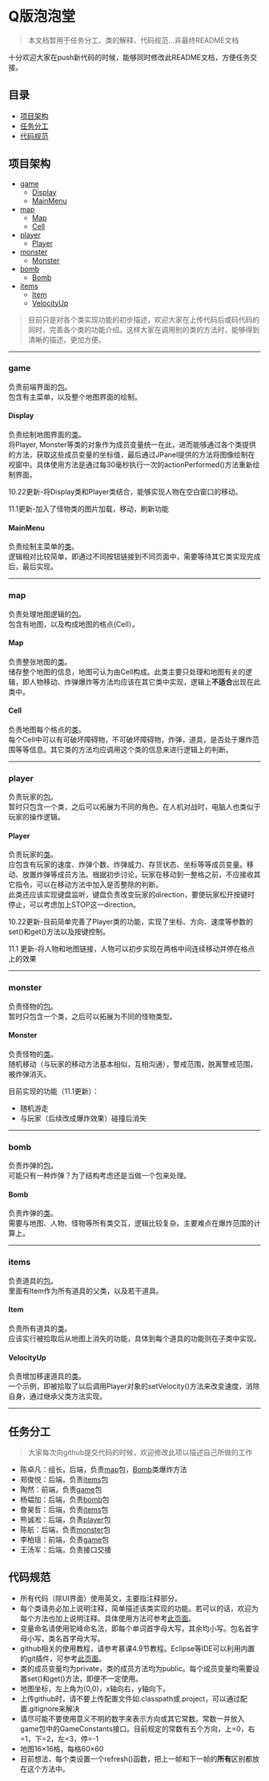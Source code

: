 # Q版泡泡堂

> 本文档暂用于任务分工、类的解释、代码规范...非最终README文档

十分欢迎大家在push新代码的时候，能够同时修改此README文档，方便任务交接。

## 目录

- [项目架构](#项目架构)
- [任务分工](#任务分工)
- [代码规范](#代码规范)


## 项目架构

- [game](#game)
	- [Display](#Display)
	- [MainMenu](#MainMenu)
- [map](#map)
	- [Map](#Map-1)
	- [Cell](#Cell)
- [player](#player)
	- [Player](#Player-1)
- [monster](#monster)
	- [Monster](#Monster-1)
- [bomb](#bomb)
	- [Bomb](#Bomb-1)
- [items](#items)
	- [Item](#Item)
	- [VelocityUp](#VelocityUp)

> 目前只是对各个类实现功能的初步描述，欢迎大家在上传代码后或码代码的同时，完善各个类的功能介绍。这样大家在调用别的类的方法时，能够得到清晰的描述，更加方便。
---
### game
负责前端界面的[包](src/game)。  
包含有主菜单，以及整个地图界面的绘制。

#### Display
负责绘制地图界面的[类](src/game/Display.java)。  
将Player, Monster等类的对象作为成员变量统一在此，进而能够通过各个类提供的方法，获取这些成员变量的坐标值，最后通过JPanel提供的方法将图像绘制在视窗中。具体使用方法是通过每30毫秒执行一次的actionPerformed()方法重新绘制界面。

10.22更新-将Display类和Player类结合，能够实现人物在空白窗口的移动。

11.1更新-加入了怪物类的图片加载，移动，刷新功能

#### MainMenu
负责绘制主菜单的[类](src/game/MainMenu.java)。  
逻辑相对比较简单，即通过不同按钮链接到不同页面中，需要等待其它类实现完成后，最后实现。

---
### map
负责处理地图逻辑的[包](src/map)。  
包含有地图，以及构成地图的格点(Cell）。

#### Map
负责整张地图的[类](src/map/Map.java)。  
储存整个地图的信息，地图可认为由Cell构成。此类主要只处理和地图有关的逻辑，即人物移动、炸弹爆炸等方法均应该在其它类中实现，逻辑上**不适合**出现在此类中。

#### Cell
负责地图每个格点的[类](src/map/Cell.java)。  
每个Cell中可以有可破坏障碍物，不可破坏障碍物，炸弹，道具，是否处于爆炸范围等等信息。其它类的方法均应调用这个类的信息来进行逻辑上的判断。

---
### player
负责玩家的[包](src/player)。  
暂时只包含一个类，之后可以拓展为不同的角色。在人机对战时，电脑人也类似于玩家的操作逻辑。

#### Player
负责玩家的[类](src/player/Player.java)。  
应包含有玩家的速度、炸弹个数、炸弹威力、存货状态、坐标等等成员变量。移动、放置炸弹等成员方法。根据初步讨论，玩家在移动到一整格之前，不应接收其它指令，可以在移动方法中加入是否整除的判断。  
此类还应该实现键盘监听，键盘负责改变玩家的direction，要使玩家松开按键时停止，可以考虑加上STOP这一direction。

10.22更新-目前简单完善了Player类的功能，实现了坐标、方向、速度等参数的set()和get()方法以及按键控制。

11.1 更新-将人物和地图链接，人物可以初步实现在两格中间连续移动并停在格点上的效果

---
### monster
负责怪物的[包](src/monster)。  
暂时只包含一个类，之后可以拓展为不同的怪物类型。

#### Monster
负责怪物的[类](src/monster/Monster.java)。  
随机移动（与玩家的移动方法基本相似，互相沟通），警戒范围，脱离警戒范围，被炸弹消灭。

目前实现的功能（11.1更新）：
* 随机游走
* 与玩家（后续改成爆炸效果）碰撞后消失

---
### bomb
负责炸弹的[包](src/bomb)。  
可能只有一种炸弹？为了结构考虑还是当做一个包来处理。

#### Bomb
负责炸弹的[类](src/bomb/Bomb.java)。  
需要与地图、人物、怪物等所有类交互，逻辑比较复杂。主要难点在爆炸范围的计算上。

---
### items
负责道具的[包](src/items)。  
里面有Item作为所有道具的父类，以及若干道具。

#### Item
负责所有道具的[类](src/items/Item.java)。  
应该实行被拾取后从地图上消失的功能，具体到每个道具的功能则在子类中实现。

#### VelocityUp
负责增加移速道具的[类](src/items/VelocityUp.java)。  
一个示例，即被拾取了以后调用Player对象的setVelocity()方法来改变速度，消除自身，通过继承父类方法实现。

---
## 任务分工
> 大家每次向github提交代码的时候，欢迎修改此项以描述自己所做的工作

- 陈卓凡：组长，后端，负责[map](#map)包，[Bomb](#Bomb-1)类爆炸方法
- 郑俊悦：后端，负责[items](#items)包
- 陶然：前端，负责[game](#game)包
- 杨韫加：后端，负责[bomb](#bomb)包
- 詹昊哲：后端，负责[items](#items)包
- 熊诚凇：后端，负责[player](#player)包
- 陈航：后端，负责[monster](#monster)包
- 李柏瑶：前端，负责[game](#game)包
- 王汤军：后端，负责接口交接

## 代码规范
- 所有代码（除UI界面）使用英文，主要指注释部分。
- 每个类请务必加上说明注释，简单描述该类实现的功能。若可以的话，欢迎为每个方法也加上说明注释。具体使用方法可参考[此页面](https://www.runoob.com/java/java-documentation.html)。
- 变量命名请使用驼峰命名法，即每个单词首字母大写，其余均小写。包名首字母小写，类名首字母大写。
- github相关的使用教程，请参考慕课4.9节教程。Eclipse等IDE可以利用内置的git插件，可参考[此页面](https://blog.csdn.net/bendanany/article/details/78891804)。
- 类的成员变量均为private，类的成员方法均为public。每个成员变量均需要设置set()和get()方法，即便不一定使用。
- 地图坐标，左上角为(0,0)，x轴向右，y轴向下。
- 上传github时，请不要上传配置文件如.classpath或.project，可以通过配置.gitignore来解决
- 请尽可能不要使用意义不明的数字来表示方向或其它常数。常数一并放入game包中的GameConstants接口。目前规定的常数有五个方向，上=0，右=1，下=2，左=3，停=-1
- 地图16×16格，每格60×60
- 目前想法，每个类设置一个refresh()函数，把上一帧和下一帧的**所有**区别都放在这个方法中。

